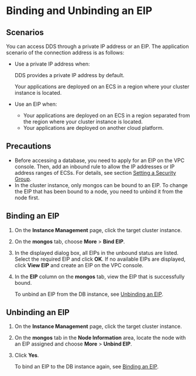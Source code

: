 # Binding and Unbinding an EIP<a name="dds_02_0006"></a>

## **Scenarios**<a name="section055104935914"></a>

You can access DDS through a private IP address or an EIP. The application scenario of the connection address is as follows:

-   Use a private IP address when:

    DDS provides a private IP address by default.

    Your applications are deployed on an ECS in a region where your cluster instance is located.


-   Use an EIP when:
    -   Your applications are deployed on an ECS in a region separated from the region where your cluster instance is located.
    -   Your applications are deployed on another cloud platform.


## Precautions<a name="section1130510262514"></a>

-   Before accessing a database, you need to apply for an EIP on the VPC console. Then, add an inbound rule to allow the IP addresses or IP address ranges of ECSs. For details, see section  [Setting a Security Group](setting-a-security-group(cluster).md).
-   In the cluster instance, only mongos can be bound to an EIP. To change the EIP that has been bound to a node, you need to unbind it from the node first.

## Binding an EIP<a name="section3199593620428"></a>

1.  On the  **Instance Management**  page, click the target cluster instance.
2.  On the  **mongos**  tab, choose  **More**  \>  **Bind EIP**.
3.  In the displayed dialog box, all EIPs in the unbound status are listed. Select the required EIP and click  **OK**. If no available EIPs are displayed, click  **View EIP**  and create an EIP on the VPC console.
4.  In the  **EIP**  column on the  **mongos**  tab, view the EIP that is successfully bound.

    To unbind an EIP from the DB instance, see  [Unbinding an EIP](#section186511510267).


## Unbinding an EIP<a name="section186511510267"></a>

1.  On the  **Instance Management**  page, click the target cluster instance.
2.  On the  **mongos**  tab in the  **Node Information**  area, locate the node with an EIP assigned and choose  **More**  \>  **Unbind EIP**.
3.  Click  **Yes**.

    To bind an EIP to the DB instance again, see  [Binding an EIP](#section3199593620428).


